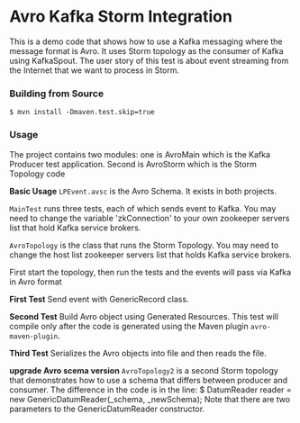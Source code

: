Avro Kafka Storm Integration
============================

This is a demo code that shows how to use a Kafka messaging where the message format is Avro.
It uses Storm topology as the consumer of Kafka using KafkaSpout.
The user story of this test is about event streaming from the Internet that we want to process in Storm.


### Building from Source

`$ mvn install -Dmaven.test.skip=true`

### Usage
The project contains two modules: one is AvroMain which is the Kafka Producer test application.
Second is AvroStorm which is the Storm Topology code

**Basic Usage**
`LPEvent.avsc` is the Avro Schema. It exists in both projects.

`MainTest` runs three tests, each of which sends event to Kafka.
You may need to change the variable 'zkConnection' to your own zookeeper servers list that hold Kafka service brokers.

`AvroTopology` is the class that runs the Storm Topology.
You may need to change the host list zookeeper servers list that holds Kafka service brokers.

First start the topology, then run the tests and the events will pass via Kafka in Avro format

**First Test**
Send event with GenericRecord class.

**Second Test**
Build Avro object using Generated Resources.
This test will compile only after the code is generated using the Maven plugin `avro-maven-plugin`.

**Third Test**
Serializes the Avro objects into file and then reads the file.

**upgrade Avro scema version**
`AvroTopology2` is a second Storm topology that demonstrates how to use a schema that differs between producer and consumer.
The difference in the code is in the line:
$ DatumReader<GenericRecord> reader = new GenericDatumReader<GenericRecord>(_schema, _newSchema);
Note that there are two parameters to the GenericDatumReader constructor.
